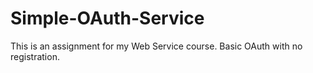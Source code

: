 # Simple-OAuth-Service

This is an assignment for my Web Service course. Basic OAuth with no registration.
